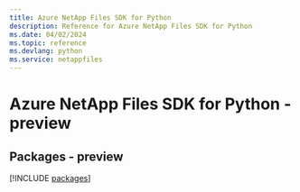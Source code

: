 ```yaml
---
title: Azure NetApp Files SDK for Python
description: Reference for Azure NetApp Files SDK for Python
ms.date: 04/02/2024
ms.topic: reference
ms.devlang: python
ms.service: netappfiles
---
```

# Azure NetApp Files SDK for Python - preview
## Packages - preview
[!INCLUDE [packages](netapp-files-index.md)]